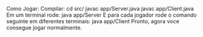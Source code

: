 Como Jogar:
Compilar:
cd src/
javac app/Server.java
javac app/Client.java 
Em um terminal rode:
java app/Server
E para cada jogador rode o comando seguinte em diferentes terminais:
java app/Client
Pronto, agora voce consegue jogar normalmente.
